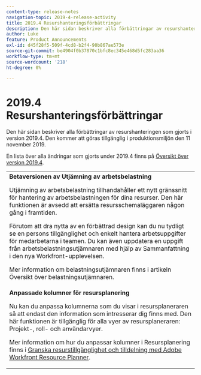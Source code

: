 ```yaml
---
content-type: release-notes
navigation-topic: 2019-4-release-activity
title: 2019.4 Resurshanteringsförbättringar
description: Den här sidan beskriver alla förbättringar av resurshanteringen som gjorts i version 2019.4. Den kommer att göras tillgänglig i produktionsmiljön den 11 november 2019.
author: Luke
feature: Product Announcements
exl-id: d45f28f5-509f-4cd8-b2f4-90b867ae573e
source-git-commit: be4904f0b37870c1bfc8ec345e468d5fc283aa36
workflow-type: tm+mt
source-wordcount: '218'
ht-degree: 0%

---
```


# 2019.4 Resurshanteringsförbättringar

Den här sidan beskriver alla förbättringar av resurshanteringen som gjorts i version 2019.4. Den kommer att göras tillgänglig i produktionsmiljön den 11 november 2019.

En lista över alla ändringar som gjorts under 2019.4 finns på [Översikt över version 2019.4](../../../../product-announcements/product-releases/quarterly-release-archive/2019.4-release-activity/2019.4-release-activity-overview.md).

<table style="table-layout:auto"> 
 <col> 
 <tbody> 
  <tr> 
   <td><strong>Betaversionen av Utjämning av arbetsbelastning</strong> <p>Utjämning av arbetsbelastning tillhandahåller ett nytt gränssnitt för hantering av arbetsbelastningen för dina resurser. Den här funktionen är avsedd att ersätta resursschemaläggaren någon gång i framtiden.</p> <p>Förutom att dra nytta av en förbättrad design kan du nu tydligt se en persons tillgänglighet och enkelt hantera arbetsuppgifter för medarbetarna i teamen. Du kan även uppdatera en uppgift från arbetsbelastningsutjämnaren med hjälp av Sammanfattning i den nya Workfront-upplevelsen.</p> <p>Mer information om belastningsutjämnaren finns i artikeln Översikt över belastningsutjämnaren.</p> </td> 
  </tr> 
  <tr> 
   <td><strong>Anpassade kolumner för resursplanering</strong> <p>Nu kan du anpassa kolumnerna som du visar i resursplaneraren så att endast den information som intresserar dig finns med. Den här funktionen är tillgänglig för alla vyer av resursplaneraren: Projekt-, roll- och användarvyer.</p> <p>Mer information om hur du anpassar kolumner i Resursplanering finns i <a href="../../../../resource-mgmt/resource-planning/resource-availability-allocation-resource-planner.md" class="MCXref xref" xrefformat="{para}">Granska resurstillgänglighet och tilldelning med Adobe Workfront Resource Planner</a>.</p> </td> 
  </tr> 
 </tbody> 
</table>

